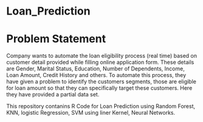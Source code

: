 # Loan_Prediction

# Problem Statement

Company wants to automate the loan eligibility process (real time) based on customer detail provided while filling online application form. These details are Gender, Marital Status, Education, Number of Dependents, Income, Loan Amount, Credit History and others. To automate this process, they have given a problem to identify the customers segments, those are eligible for loan amount so that they can specifically target these customers. Here they have provided a partial data set.

This repository contanins R Code for Loan Prediction using Random Forest, KNN, logistic Regression, SVM using liner Kernel, Neural Networks.
